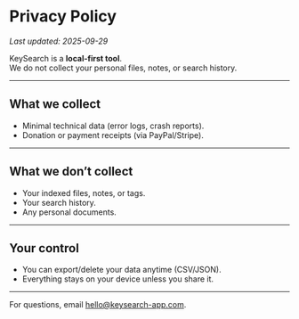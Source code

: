 # Privacy Policy

_Last updated: 2025-09-29_

KeySearch is a **local-first tool**.  
We do not collect your personal files, notes, or search history.

---

## What we collect
- Minimal technical data (error logs, crash reports).  
- Donation or payment receipts (via PayPal/Stripe).  

---

## What we don’t collect
- Your indexed files, notes, or tags.  
- Your search history.  
- Any personal documents.

---

## Your control
- You can export/delete your data anytime (CSV/JSON).  
- Everything stays on your device unless you share it.

---

For questions, email [hello@keysearch-app.com](mailto:hello@keysearch-app.com).